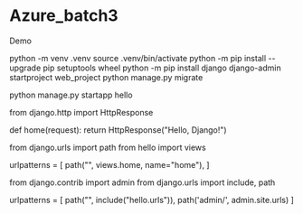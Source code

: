 # Azure_batch3
Demo


python -m venv .venv
source .venv/bin/activate
python -m pip install --upgrade pip setuptools wheel
python -m pip install django
django-admin startproject web_project
python manage.py migrate

python manage.py startapp hello


from django.http import HttpResponse

def home(request):
    return HttpResponse("Hello, Django!")


from django.urls import path
from hello import views

urlpatterns = [
    path("", views.home, name="home"),
]


from django.contrib import admin
from django.urls import include, path

urlpatterns = [
    path("", include("hello.urls")),
    path('admin/', admin.site.urls)
]



